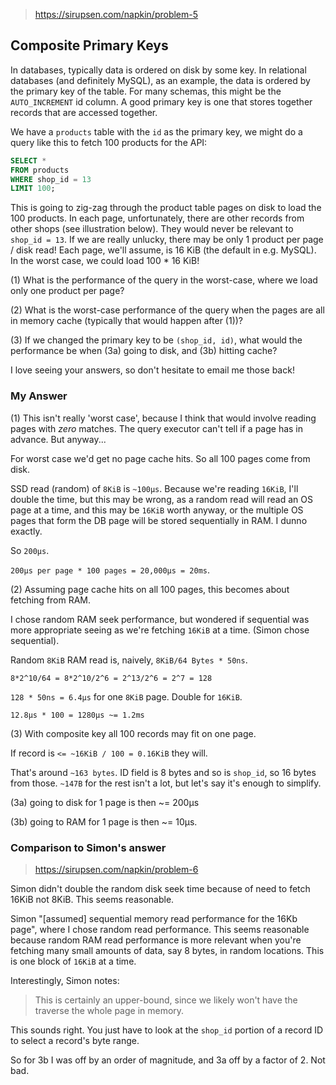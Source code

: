 > https://sirupsen.com/napkin/problem-5

## Composite Primary Keys

In databases, typically data is ordered on disk by some key.
In relational databases (and definitely MySQL), as an example,
the data is ordered by the primary key of the table. For many schemas, 
this might be the `AUTO_INCREMENT` id column. A good primary key is one
that stores together records that are accessed together.

We have a `products` table with the `id` as the primary key, we might do a 
query like this to fetch 100 products for the API:

```sql
SELECT *
FROM products 
WHERE shop_id = 13 
LIMIT 100;
```

This is going to zig-zag through the product table pages on disk to load the 100 products. 
In each page, unfortunately, there are other records from other shops (see illustration below). 
They would never be relevant to `shop_id = 13`. If we are really unlucky, there may be only 1 
product per page / disk read! Each page, we'll assume, is 16 KiB (the default in e.g. MySQL). 
In the worst case, we could load 100 * 16 KiB!

(1) What is the performance of the query in the worst-case, where we load only one product per page?

(2) What is the worst-case performance of the query when the pages are all in memory cache (typically that would happen after (1))?

(3) If we changed the primary key to be `(shop_id, id)`, what would the performance be when (3a) going to disk, and (3b) hitting cache?

I love seeing your answers, so don't hesitate to email me those back!

### My Answer

(1) This isn't really 'worst case', because I think that would involve reading pages with
_zero_ matches. The query executor can't tell if a page has in advance. But anyway...

For worst case we'd get no page cache hits. So all 100 pages come from disk.

SSD read (random) of `8KiB` is `~100μs`. Because we're reading `16KiB`, I'll double the time,
but this may be wrong, as a random read will read an OS page at a time, and this may be `16KiB` worth anyway,
or the multiple OS pages that form the DB page will be stored sequentially in RAM. I dunno exactly.

So `200μs`.

`200μs per page * 100 pages = 20,000μs = 20ms`.

(2) Assuming page cache hits on all 100 pages, this becomes about fetching from RAM.

I chose random RAM seek performance, but wondered if sequential was more appropriate seeing
as we're fetching `16KiB` at a time. (Simon chose sequential).

Random `8KiB` RAM read is, naively, `8KiB/64 Bytes * 50ns`.

`8*2^10/64 = 8*2^10/2^6 = 2^13/2^6 = 2^7 = 128`

`128 * 50ns = 6.4μs` for one `8KiB` page. Double for `16KiB`.

`12.8μs * 100 = 1280μs ~= 1.2ms`

(3) With composite key all 100 records may fit on one page. 

If record is `<= ~16KiB / 100 = 0.16KiB` they will.

That's around `~163 bytes`. ID field is 8 bytes and so is `shop_id`, so 16 bytes from those.
`~147B` for the rest isn't a lot, but let's say it's enough to simplify.

(3a) going to disk for 1 page is then ~= 200μs

(3b) going to RAM for 1 page is then ~= 10μs.


### Comparison to Simon's answer

> https://sirupsen.com/napkin/problem-6

Simon didn't double the random disk seek time because of need to fetch 16KiB not 8KiB. This seems reasonable.

Simon "[assumed] sequential memory read performance for the 16Kb page", where I chose random read performance.
This seems reasonable because random RAM read performance is more relevant when you're fetching many small amounts of data,
say 8 bytes, in random locations. This is one block of `16KiB` at a time.

Interestingly, Simon notes:

> This is certainly an upper-bound, since we likely won't have the traverse the whole page in memory.

This sounds right. You just have to look at the `shop_id` portion of a record ID to select a record's byte range.

So for 3b I was off by an order of magnitude, and 3a off by a factor of 2. Not bad.
